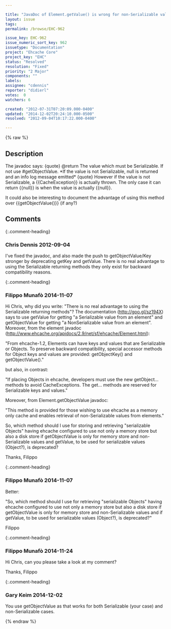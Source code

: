```yaml
---

title: "JavaDoc of Element.getValue() is wrong for non-Serializable values"
layout: issue
tags: 
permalink: /browse/EHC-962

issue_key: EHC-962
issue_numeric_sort_key: 962
issuetype: "Documentation"
project: "Ehcache Core"
project_key: "EHC"
status: "Resolved"
resolution: "Fixed"
priority: "2 Major"
components: ""
labels: 
assignee: "cdennis"
reporter: "didierl"
votes:  0
watchers: 6

created: "2012-07-31T07:20:09.000-0400"
updated: "2014-12-02T20:24:10.000-0500"
resolved: "2012-09-04T10:17:22.000-0400"

---
```




{% raw %}



## Description

<div markdown="1" class="description">

The javadoc says:
\{quote\}
@return The value which must be Serializable. If not use #getObjectValue. \*If the value is not Serializable, null is returned and an info log message emitted\*
\{quote\}
However if the value is not Serializable, a \{\{CacheException\}\} is actually thrown. The only case it can return \{\{null\}\} is when the value is actually \{\{null\}\}.

It could also be interesting to document the advantage of using this method over \{\{getObjectValue()\}\} (if any?)

</div>

## Comments


{:.comment-heading}
### **Chris Dennis** <span class="date">2012-09-04</span>

<div markdown="1" class="comment">

I've fixed the javadoc, and also made the push to getObjectValue/Key stronger by deprecating getKey and getValue.  There is no real advantage to using the Serializable returning methods they only exist for backward compatibility reasons. 

</div>


{:.comment-heading}
### **Filippo Munafò** <span class="date">2014-11-07</span>

<div markdown="1" class="comment">

Hi Chris,
why did you write: "There is no real advantage to using the Serializable returning methods"?
The documentation (http://goo.gl/sz194X) says to use getValue for getting "a Serializable value from an element" and getObjectValue for getting "a NonSerializable value from an element".
Moreover, from the element javadoc (http://www.ehcache.org/apidocs/2.9/net/sf/ehcache/Element.html):

"From ehcache-1.2, Elements can have keys and values that are Serializable or Objects. To preserve backward compatibility, special accessor methods for Object keys and values are provided: getObjectKey() and getObjectValue()."

but also, in contrast:

"If placing Objects in ehcache, developers must use the new getObject... methods to avoid CacheExceptions. The get... methods are reserved for Serializable keys and values."

Moreover, from Element.getObjectValue javadoc:

"This method is provided for those wishing to use ehcache as a memory only cache and enables retrieval of non-Serializable values from elements."

So, which method should I use for storing and retrieving "serializable Objects" having ehcache configured to use not only a memory store but also a disk store if getObjectValue is only for memory store and non-Serializable values and getValue, to be used for serializable values (Object?), is deprecated?

Thanks,
Filippo



</div>


{:.comment-heading}
### **Filippo Munafò** <span class="date">2014-11-07</span>

<div markdown="1" class="comment">

Better:

"So, which method should I use for retrieving "serializable Objects" having ehcache configured to use not only a memory store but also a disk store if getObjectValue is only for memory store and non-Serializable values and if getValue, to be used for serializable values (Object?), is deprecated?"

Filippo

</div>


{:.comment-heading}
### **Filippo Munafò** <span class="date">2014-11-24</span>

<div markdown="1" class="comment">

Hi Chris,
can you please take a look at my comment?

Thanks,
Filippo

</div>


{:.comment-heading}
### **Gary Keim** <span class="date">2014-12-02</span>

<div markdown="1" class="comment">

You use getObjectValue as that works for both Serializable (your case) and non-Serializable cases.


</div>



{% endraw %}
